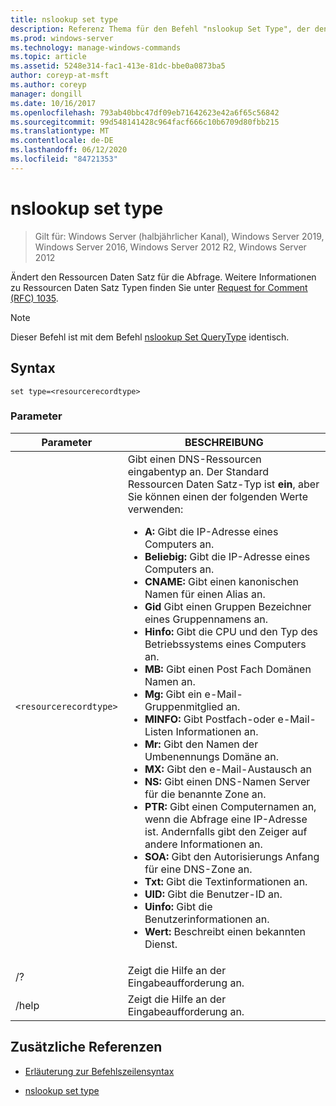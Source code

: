 ```yaml
---
title: nslookup set type
description: Referenz Thema für den Befehl "nslookup Set Type", der den Ressourcen Daten Satz für die Abfrage ändert.
ms.prod: windows-server
ms.technology: manage-windows-commands
ms.topic: article
ms.assetid: 5248e314-fac1-413e-81dc-bbe0a0873ba5
author: coreyp-at-msft
ms.author: coreyp
manager: dongill
ms.date: 10/16/2017
ms.openlocfilehash: 793ab40bbc47df09eb71642623e42a6f65c56842
ms.sourcegitcommit: 99d548141428c964facf666c10b6709d80fbb215
ms.translationtype: MT
ms.contentlocale: de-DE
ms.lasthandoff: 06/12/2020
ms.locfileid: "84721353"
---
```

# <a name="nslookup-set-type"></a>nslookup set type

> Gilt für: Windows Server (halbjährlicher Kanal), Windows Server 2019, Windows Server 2016, Windows Server 2012 R2, Windows Server 2012

Ändert den Ressourcen Daten Satz für die Abfrage. Weitere Informationen zu Ressourcen Daten Satz Typen finden Sie unter [Request for Comment (RFC) 1035](https://tools.ietf.org/html/rfc1035).

> [!NOTE]
> Dieser Befehl ist mit dem Befehl [nslookup Set QueryType](nslookup-set-querytype.md) identisch.

## <a name="syntax"></a>Syntax

```
set type=<resourcerecordtype>
```

### <a name="parameters"></a>Parameter

| Parameter | BESCHREIBUNG |
| --------- | ----------- |
| `<resourcerecordtype>` | Gibt einen DNS-Ressourcen eingabentyp an. Der Standard Ressourcen Daten Satz-Typ ist **ein**, aber Sie können einen der folgenden Werte verwenden:<ul><li>**A:** Gibt die IP-Adresse eines Computers an.</li><li>**Beliebig:** Gibt die IP-Adresse eines Computers an.</li><li>**CNAME:** Gibt einen kanonischen Namen für einen Alias an.</li><li>**Gid** Gibt einen Gruppen Bezeichner eines Gruppennamens an.</li><li>**Hinfo:** Gibt die CPU und den Typ des Betriebssystems eines Computers an.</li><li>**MB:** Gibt einen Post Fach Domänen Namen an.</li><li>**Mg:** Gibt ein e-Mail-Gruppenmitglied an.</li><li>**MINFO:** Gibt Postfach-oder e-Mail-Listen Informationen an.</li><li>**Mr:** Gibt den Namen der Umbenennungs Domäne an.</li><li>**MX:** Gibt den e-Mail-Austausch an</li><li>**NS:** Gibt einen DNS-Namen Server für die benannte Zone an.</li><li>**PTR:** Gibt einen Computernamen an, wenn die Abfrage eine IP-Adresse ist. Andernfalls gibt den Zeiger auf andere Informationen an.</li><li>**SOA:** Gibt den Autorisierungs Anfang für eine DNS-Zone an.</li><li>**Txt:** Gibt die Textinformationen an.</li><li>**UID:** Gibt die Benutzer-ID an.</li><li>**Uinfo:** Gibt die Benutzerinformationen an.</li><li>**Wert:** Beschreibt einen bekannten Dienst.</li></ul> |
| /? | Zeigt die Hilfe an der Eingabeaufforderung an. |
| /help | Zeigt die Hilfe an der Eingabeaufforderung an. |

## <a name="additional-references"></a>Zusätzliche Referenzen

- [Erläuterung zur Befehlszeilensyntax](command-line-syntax-key.md)

- [nslookup set type](nslookup-set-querytype.md)
